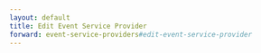 ```yaml
---
layout: default
title: Edit Event Service Provider
forward: event-service-providers#edit-event-service-provider
---
```

